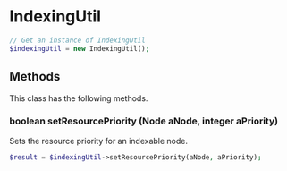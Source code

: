 # IndexingUtil

```php
// Get an instance of IndexingUtil
$indexingUtil = new IndexingUtil();
```


## Methods
This class has the following methods.


### boolean setResourcePriority (Node aNode, integer aPriority)
Sets the resource priority for an indexable node.

```php
$result = $indexingUtil->setResourcePriority(aNode, aPriority);
```

